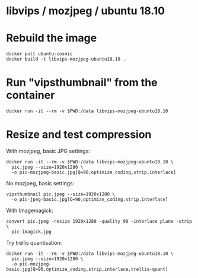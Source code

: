 # libvips / mozjpeg / ubuntu 18.10

# Rebuild the image

```
docker pull ubuntu:cosmic
docker build -t libvips-mozjpeg-ubuntu18.10 .
```

# Run "vipsthumbnail" from the container

```
docker run -it --rm -v $PWD:/data libvips-mozjpeg-ubuntu18.10
```

# Resize and test compression

With mozjpeg, basic JPG settings:

```
docker run -it --rm -v $PWD:/data libvips-mozjpeg-ubuntu18.10 \
  pic.jpeg --size=1920x1280 \
  -o pic-mozjpeg-basic.jpg[Q=90,optimize_coding,strip,interlace]
```

No mozjpeg, basic settings:
  
```
vipsthumbnail pic.jpeg --size=1920x1280 \
  -o pic-jpeg-basic.jpg[Q=90,optimize_coding,strip,interlace]
```

With Imagemagick:

```
convert pic.jpeg -resize 1920x1280 -quality 90 -interlace plane -strip \
  pic-imagick.jpg
```

Try trellis quantisation:

```
docker run -it --rm -v $PWD:/data libvips-mozjpeg-ubuntu18.10 \
  pic.jpeg --size=1920x1280 \
  -o pic-mozjpeg-basic.jpg[Q=90,optimize_coding,strip,interlace,trellis-quant]
```
  
